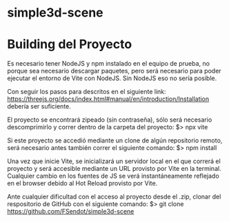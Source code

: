 # simple3d-scene
# Building del Proyecto

Es necesario tener NodeJS y npm instalado en el equipo de prueba, no porque sea necesario descargar paquetes, pero será necesario para poder ejecutar el entorno de Vite con NodeJS. Sin NodeJS eso no sería posible.

Con seguir los pasos para descritos en el siguiente link: https://threejs.org/docs/index.html#manual/en/introduction/Installation debería ser suficiente.

El proyecto se encontrará zipeado (sin contraseña), sólo será necesario descomprimirlo y correr dentro de la carpeta del proyecto:
$>  npx vite

Si este proyecto se accedió mediante un clone de algún repositorio remoto, será necesario antes también correr el siguiente comando:
$> npm install

Una vez que inicie Vite, se inicializará un servidor local en el que correrá el proyecto y será accesible mediante un URL provisto por Vite en la terminal.
Cualquier cambio en los fuentes de JS se verá instantáneamente reflejado en el browser debido al Hot Reload provisto por Vite.

Ante cualquier dificultad con el acceso al proyecto desde el .zip, clonar del respositorio de GitHub con el siguiente comando:
$> git clone https://github.com/FSendot/simple3d-scene
